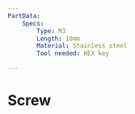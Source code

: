 ```yaml
---
PartData:
    Specs:
        Type: M3
        Length: 10mm
        Material: Stainless steel
        Tool needed: HEX key

---
```

# Screw